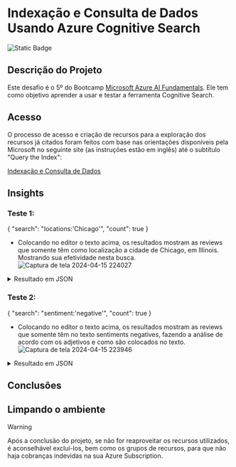 # Indexação e Consulta de Dados Usando Azure Cognitive Search

![Static Badge](https://img.shields.io/badge/Status_Projeto:-Concluído_(15/Abr/2024)-green)

## Descrição do Projeto

Este desafio é o 5º do Bootcamp [Microsoft Azure AI Fundamentals](https://web.dio.me/track/microsoft-azure-ai-fundamentals). Ele tem como objetivo aprender a usar e testar a ferramenta Cognitive Search.

## Acesso

O processo de acesso e criação de recursos para a exploração dos recursos já citados foram feitos com base nas orientações disponíveis pela Microsoft no seguinte site (as instruções estão em inglês) até o subtítulo "Query the Index":

[Indexação e Consulta de Dados](https://microsoftlearning.github.io/mslearn-ai-fundamentals/Instructions/Labs/11-ai-search.html)

## Insights

### Teste 1:

{
 "search": "locations:'Chicago'",
 "count": true
}

- Colocando no editor o texto acima, os resultados mostram as reviews que somente têm como localização a cidade de Chicago, em Illinois. Mostrando sua efetividade nesta busca.
![Captura de tela 2024-04-15 224027](https://github.com/Natythy/Indexacao-e-consulta-de-dados-usando-Azure-Cognitive-Search/assets/88320974/dcc273a4-d10e-4400-8145-bf2beeadf95f)

<details>
<summary> Resultado em JSON </summary>

```
  {
  "@odata.context": "https://coffee.search.windows.net/indexes('coffee-index')/$metadata#docs(*)",
  "@odata.count": 3,
  "value": [
    {
      "@search.score": 4.7428346,
      "content": "Review: Today I was truly disappointed with how long I had to wait for the pastries I ordered ahead of time. When I got my box, some of the pastries seemed stale. Terrible experience!  \nDate: October 23, 2018\nLocation: Chicago, Illinois \n\n",
      "metadata_storage_path": "aHR0cHM6Ly9sYWIwMTM0Mjk4MTYzNjEuYmxvYi5jb3JlLndpbmRvd3MubmV0L2NvZmZlZS1yZXZpZXdzL3Jldmlldy04LmRvY3g1",
      "locations": [
        "Chicago",
        "Illinois"
      ],
      "keyphrases": [
        "Terrible experience",
        "Review",
        "pastries",
        "time",
        "box",
        "Date",
        "October",
        "Location",
        "Chicago",
        "Illinois"
      ],
      "sentiment": "[\"negative\"]",
      "merged_content": "Review: Today I was truly disappointed with how long I had to wait for the pastries I ordered ahead of time. When I got my box, some of the pastries seemed stale. Terrible experience!  \nDate: October 23, 2018\nLocation: Chicago, Illinois \n\n",
      "text": [],
      "layoutText": [],
      "imageTags": [],
      "imageCaption": []
    },
    {
      "@search.score": 3.8302739,
      "content": "\n\nReview: The coffee tastings every Wednesday afternoon are so fun. Each month there is a new drink theme. You do need to book a spot in advance to attend. It is very worth it! I also love their local music. Fourth Coffee brings in rising artists every weekend. I like to head over there mid-afternoon on weekdays when it’s not too busy and get a slice of pie or their seasonal baked goods.  \nDate: August 13, 2018\nLocation: Chicago, Illinois  \n\nimage1.png\n\n\n\nimage2.png\n\n\n\n",
      "metadata_storage_path": "aHR0cHM6Ly9sYWIwMTM0Mjk4MTYzNjEuYmxvYi5jb3JlLndpbmRvd3MubmV0L2NvZmZlZS1yZXZpZXdzL3Jldmlldy00LmRvY3g1",
      "locations": [
        "Fourth Coffee",
        "Chicago",
        "Illinois"
      ],
      "keyphrases": [
        "new drink theme",
        "seasonal baked goods",
        "coffee tastings",
        "local music",
        "Fourth Coffee",
        "rising artists",
        "ierican Coffee",
        "Review",
        "afternoon",
        "spot",
        "advance",
        "weekdays",
        "slice",
        "pie",
        "Date",
        "August",
        "Location",
        "Chicago",
        "Illinois"
      ],
      "sentiment": "[\"positive\"]",
      "merged_content": "\n\nReview: The coffee tastings every Wednesday afternoon are so fun. Each month there is a new drink theme. You do need to book a spot in advance to attend. It is very worth it! I also love their local music. Fourth Coffee brings in rising artists every weekend. I like to head over there mid-afternoon on weekdays when it’s not too busy and get a slice of pie or their seasonal baked goods.  \nDate: August 13, 2018\nLocation: Chicago, Illinois  \n\nimage1.png\n ierican Coffee 114 10148/0034 \n\n\nimage2.png\n  \n\n\n",
      "text": [
        "ierican Coffee 114 10148/0034",
        ""
      ],
      "layoutText": [
        "{\"language\":\"en\",\"text\":\"ierican Coffee 114 10148/0034\",\"lines\":[{\"boundingBox\":[{\"x\":701,\"y\":284},{\"x\":649,\"y\":303},{\"x\":647,\"y\":297},{\"x\":699,\"y\":279}],\"text\":\"ierican Coffee\"},{\"boundingBox\":[{\"x\":682,\"y\":241},{\"x\":614,\"y\":263},{\"x\":611,\"y\":251},{\"x\":678,\"y\":228}],\"text\":\"114 10148/0034\"}],\"words\":[{\"boundingBox\":[{\"x\":701,\"y\":285},{\"x\":679,\"y\":293},{\"x\":676,\"y\":287},{\"x\":699,\"y\":279}],\"text\":\"ierican\"},{\"boundingBox\":[{\"x\":676,\"y\":294},{\"x\":652,\"y\":303},{\"x\":650,\"y\":297},{\"x\":674,\"y\":288}],\"text\":\"Coffee\"},{\"boundingBox\":[{\"x\":682,\"y\":242},{\"x\":672,\"y\":245},{\"x\":668,\"y\":232},{\"x\":678,\"y\":229}],\"text\":\"114\"},{\"boundingBox\":[{\"x\":669,\"y\":245},{\"x\":618,\"y\":262},{\"x\":615,\"y\":251},{\"x\":666,\"y\":233}],\"text\":\"10148/0034\"}]}",
        "{\"language\":\"en\",\"text\":\"\",\"lines\":[],\"words\":[]}"
      ],
      "imageTags": [
        "food",
        "chocolate",
        "table",
        "cup",
        "serveware",
        "indoor",
        "cocoa solids",
        "caffeine",
        "tableware",
        "sitting",
        "coffee",
        "dessert",
        "musical instrument",
        "music",
        "concert",
        "clothing",
        "person",
        "string instrument",
        "human face",
        "microphone",
        "plucked string instruments",
        "acoustic guitar",
        "guitar",
        "indoor",
        "woman"
      ],
      "imageCaption": [
        "{\"tags\":[\"cup\",\"coffee\",\"table\",\"indoor\",\"pastry\",\"beverage\",\"breakfast\",\"close\"],\"captions\":[{\"text\":\"a group of small cups with brown liquid in them\",\"confidence\":0.39556050300598145}]}",
        "{\"tags\":[\"person\",\"music\",\"guitar\",\"bowed instrument\",\"bass\"],\"captions\":[{\"text\":\"a person playing a guitar\",\"confidence\":0.54444891214370728}]}"
      ]
    },
    {
      "@search.score": 3.6695619,
      "content": "\nReview: I often make Fourth Coffee my meeting spot for my client meetings weekday mornings. I own a small business and the folks who work at Fourth Coffee are always very friendly. It leaves a good impression on my clients. There are also plenty of drink selections, good wi-fi, and seating. Some of my favorite coffees are the lavender honey latte and, in the winter, the apple-chai latte. There are delicious baked goods offered as well. \nDate: October 21, 2018\nLocation: Chicago, Illinois \n\nimage1.png\n\n\n\n",
      "metadata_storage_path": "aHR0cHM6Ly9sYWIwMTM0Mjk4MTYzNjEuYmxvYi5jb3JlLndpbmRvd3MubmV0L2NvZmZlZS1yZXZpZXdzL3Jldmlldy01LmRvY3g1",
      "locations": [
        "meeting spot",
        "Chicago",
        "Illinois"
      ],
      "keyphrases": [
        "delicious baked goods",
        "lavender honey latte",
        "apple-chai latte",
        "Fourth Coffee",
        "meeting spot",
        "client meetings",
        "small business",
        "good impression",
        "drink selections",
        "good wi",
        "favorite coffees",
        "Review",
        "mornings",
        "folks",
        "clients",
        "plenty",
        "fi",
        "seating",
        "winter",
        "Date",
        "October",
        "Location",
        "Chicago",
        "Illinois"
      ],
      "sentiment": "[\"positive\"]",
      "merged_content": "\nReview: I often make Fourth Coffee my meeting spot for my client meetings weekday mornings. I own a small business and the folks who work at Fourth Coffee are always very friendly. It leaves a good impression on my clients. There are also plenty of drink selections, good wi-fi, and seating. Some of my favorite coffees are the lavender honey latte and, in the winter, the apple-chai latte. There are delicious baked goods offered as well. \nDate: October 21, 2018\nLocation: Chicago, Illinois \n\nimage1.png\n  \n\n\n",
      "text": [
        ""
      ],
      "layoutText": [
        "{\"language\":\"en\",\"text\":\"\",\"lines\":[],\"words\":[]}"
      ],
      "imageTags": [
        "clothing",
        "person",
        "furniture",
        "human face",
        "chair",
        "table",
        "woman",
        "indoor",
        "window",
        "desk",
        "sitting",
        "people",
        "restaurant"
      ],
      "imageCaption": [
        "{\"tags\":[\"person\",\"woman\",\"laptop\",\"dish\"],\"captions\":[{\"text\":\"a woman showing a woman something on a tablet\",\"confidence\":0.51351219415664673}]}"
      ]
    }
  ]
}
```
</details>

### Teste 2:

{
 "search": "sentiment:'negative'",
 "count": true
}

- Colocando no editor o texto acima, os resultados mostram as reviews que somente têm no texto sentiments negatives, fazendo a análise de acordo com os adjetivos e como são colocados no texto.
![Captura de tela 2024-04-15 223946](https://github.com/Natythy/Indexacao-e-consulta-de-dados-usando-Azure-Cognitive-Search/assets/88320974/25983f26-42ed-47e6-9bc5-fbcd19045588)

<details>
<summary> Resultado em JSON </summary>

```
{
  "@odata.context": "https://coffee.search.windows.net/indexes('coffee-index')/$metadata#docs(*)",
  "@odata.count": 1,
  "value": [
    {
      "@search.score": 1.89712,
      "content": "Review: Today I was truly disappointed with how long I had to wait for the pastries I ordered ahead of time. When I got my box, some of the pastries seemed stale. Terrible experience!  \nDate: October 23, 2018\nLocation: Chicago, Illinois \n\n",
      "metadata_storage_path": "aHR0cHM6Ly9sYWIwMTM0Mjk4MTYzNjEuYmxvYi5jb3JlLndpbmRvd3MubmV0L2NvZmZlZS1yZXZpZXdzL3Jldmlldy04LmRvY3g1",
      "locations": [
        "Chicago",
        "Illinois"
      ],
      "keyphrases": [
        "Terrible experience",
        "Review",
        "pastries",
        "time",
        "box",
        "Date",
        "October",
        "Location",
        "Chicago",
        "Illinois"
      ],
      "sentiment": "[\"negative\"]",
      "merged_content": "Review: Today I was truly disappointed with how long I had to wait for the pastries I ordered ahead of time. When I got my box, some of the pastries seemed stale. Terrible experience!  \nDate: October 23, 2018\nLocation: Chicago, Illinois \n\n",
      "text": [],
      "layoutText": [],
      "imageTags": [],
      "imageCaption": []
    }
  ]
}
```
</details>

## Conclusões



## Limpando o ambiente
> [!WARNING]
> Após a conclusão do projeto, se não for reaproveitar os recursos utilizados, é aconselhável excluí-los, bem como os grupos de recursos, para que não haja cobranças indevidas na sua Azure Subscription.

